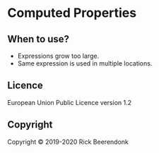 # Computed Properties

## When to use?

- Expressions grow too large.
- Same expression is used in multiple locations.

## Licence

European Union Public Licence version 1.2

## Copyright

Copyright © 2019-2020 Rick Beerendonk
